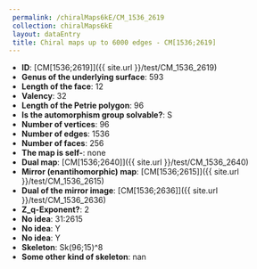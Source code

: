 ```yaml
--- 
 permalink: /chiralMaps6kE/CM_1536_2619 
 collection: chiralMaps6kE
 layout: dataEntry
 title: Chiral maps up to 6000 edges - CM[1536;2619]
---
```


- **ID**: [CM[1536;2619]]({{ site.url }}/test/CM_1536_2619)
- **Genus of the underlying surface**: 593
- **Length of the face**: 12
- **Valency**: 32
- **Length of the Petrie polygon**: 96
- **Is the automorphism group solvable?**: S
- **Number of vertices**: 96
- **Number of edges**: 1536
- **Number of faces**: 256
- **The map is self-**: none
- **Dual map**: [CM[1536;2640]]({{ site.url }}/test/CM_1536_2640)
- **Mirror (enantihomorphic) map**: [CM[1536;2615]]({{ site.url }}/test/CM_1536_2615)
- **Dual of the mirror image**: [CM[1536;2636]]({{ site.url }}/test/CM_1536_2636)
- **Z_q-Exponent?**: 2
- **No idea**:  31:2615
- **No idea**: Y
- **No idea**: Y
- **Skeleton**: Sk(96;15)^8
- **Some other kind of skeleton**: nan
